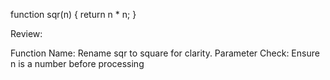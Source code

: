function sqr(n) {
    return n * n;
}


Review:

Function Name: Rename sqr to square for clarity.
Parameter Check: Ensure n is a number before processing
